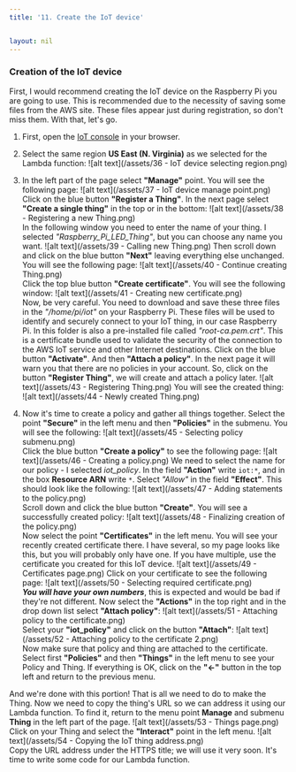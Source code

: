 ```yaml
---
title: '11. Create the IoT device'


layout: nil
---
```

### Creation of the IoT device
First, I would recommend creating the IoT device on the Raspberry Pi you are going to use. This is recommended due to the necessity of saving some files from the AWS site. These files appear just during registration, so don't miss them. 
With that, let's go. 

1.	First, open the [IoT console](https://console.aws.amazon.com/iot) in your browser. 

2.	Select the same region **US East (N. Virginia)** as we selected for the Lambda function:
![alt text](/assets/36 - IoT device selecting region.png) 

3.	In the left part of the page select **"Manage"** point. You will see the following page:
![alt text](/assets/37 - IoT device manage point.png) 
Click on the blue button **"Register a Thing"**. In the next page select **"Create a single thing"** in the top or in the bottom:
![alt text](/assets/38 - Registering a new Thing.png)   
In the following window you need to enter the name of your thing. I selected *"Raspberry_Pi_LED_Thing"*, but you can choose any name you want.
![alt text](/assets/39 - Calling new Thing.png) 
Then scroll down and click on the blue button **"Next"** leaving everything else unchanged. You will see the following page:
![alt text](/assets/40 - Continue creating Thing.png)     
Click the top blue button **"Create certificate"**. You will see the following window:
![alt text](/assets/41 - Creating new certificate.png)      
Now, be very careful. You need to download and save these three files in the *"/home/pi/iot"* on your Raspberry Pi. These files will be used to identify and securely connect to your IoT thing, in our case Raspberry Pi. In this folder is also a pre-installed file called *"root-ca.pem.crt"*. This is a certificate bundle used to validate the security of the connection to the AWS IoT service and other Internet destinations.
Click on the blue button **"Activate"**. And then **"Attach a policy"**. In the next page it will warn you that there are no policies in your account. So, click on the button **"Register Thing"**, we will create and attach a policy later.
![alt text](/assets/43 - Registering Thing.png) 
You will see the created thing:
![alt text](/assets/44 - Newly created Thing.png) 

4.	Now it's time to create a policy and gather all things together. Select the point **"Secure"** in the left menu and then **"Policies"** in the submenu. You will see the following:
![alt text](/assets/45 - Selecting policy submenu.png)   
Click the blue button **"Create a policy"** to see the following page:
![alt text](/assets/46 - Creating a policy.png) 
We need to select the name for our policy - I selected *iot_policy*. In the field **"Action"** write `iot:*`, and in the box **Resource ARN** write `*`. Select *"Allow"* in the field **"Effect"**. This should look like the following:
![alt text](/assets/47 - Adding statements to the policy.png)  
Scroll down and click the blue button **"Create"**. You will see a successfully created policy:
![alt text](/assets/48 - Finalizing creation of the policy.png)    
Now select the point **"Certificates"** in the left menu. You will see your recently created certificate there. I have several, so my page looks like this, but you will probably only have one. If you have multiple, use the certificate you created for this IoT device.
![alt text](/assets/49 - Certificates page.png) 
Click on your certificate to see the following page:
![alt text](/assets/50 - Selecting required certificate.png)    
**_You will have your own numbers_**, this is expected and would be bad if they're not different. Now select the **"Actions"** in the top right and in the drop down list select **"Attach policy"**:
![alt text](/assets/51 - Attaching policy to the certificate.png)  
Select your **"iot_policy"** and click on the button **"Attach"**:
![alt text](/assets/52 - Attaching policy to the certificate 2.png)  
Now make sure that policy and thing are attached to the certificate. Select first **"Policies"** and then **"Things"** in the left menu to see your Policy and Thing.
If everything is OK, click on the **"<-"** button in the top left and return to the previous menu.

And we're done with this portion!  That is all we need to do to make the Thing. 
Now we need to copy the thing's URL so we can address it using our Lambda function. To find it, return to the menu point **Manage** and submenu **Thing** in the left part of the page.
![alt text](/assets/53 - Things page.png)  
Click on your Thing and select the **"Interact"** point in the left menu.
![alt text](/assets/54 - Copying the IoT thing address.png)  
Copy the URL address under the HTTPS title; we will use it very soon.
It's time to write some code for our Lambda function.
